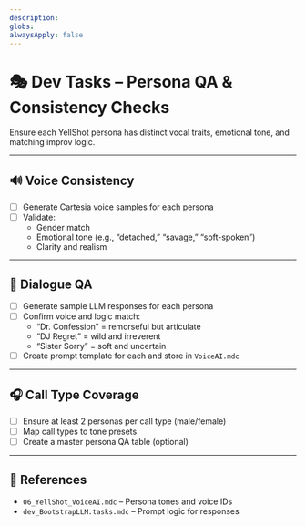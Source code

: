 ```yaml
---
description: 
globs: 
alwaysApply: false
---
```

# 🎭 Dev Tasks – Persona QA & Consistency Checks

Ensure each YellShot persona has distinct vocal traits, emotional tone, and matching improv logic.

---

## 🔊 Voice Consistency

- [ ] Generate Cartesia voice samples for each persona
- [ ] Validate:
  - Gender match
  - Emotional tone (e.g., “detached,” “savage,” “soft-spoken”)
  - Clarity and realism

---

## 🧠 Dialogue QA

- [ ] Generate sample LLM responses for each persona
- [ ] Confirm voice and logic match:
  - “Dr. Confession” = remorseful but articulate
  - “DJ Regret” = wild and irreverent
  - “Sister Sorry” = soft and uncertain
- [ ] Create prompt template for each and store in `VoiceAI.mdc`

---

## 🎧 Call Type Coverage

- [ ] Ensure at least 2 personas per call type (male/female)
- [ ] Map call types to tone presets
- [ ] Create a master persona QA table (optional)

---

## 🧠 References

- `06_YellShot_VoiceAI.mdc` – Persona tones and voice IDs
- `dev_BootstrapLLM.tasks.mdc` – Prompt logic for responses
